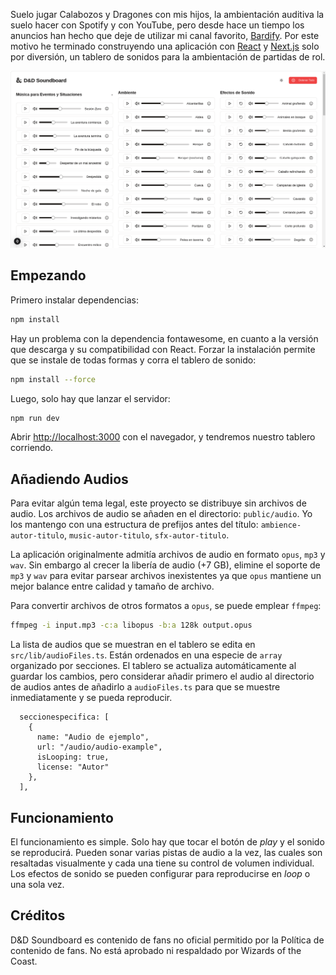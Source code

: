 Suelo jugar Calabozos y Dragones con mis hijos, la ambientación auditiva la suelo hacer con Spotify y con YouTube, pero desde hace un tiempo los anuncios han hecho que deje de utilizar mi canal favorito, [Bardify](https://www.youtube.com/@bardify). Por este motivo he terminado construyendo una aplicación con [React](https://react.dev/) y [Next.js](https://nextjs.org) solo por diversión, un tablero de sonidos para la ambientación de partidas de rol.

![D&D Soundboard en acción](screenshot.png)

## Empezando

Primero instalar dependencias:

```bash
npm install
```

Hay un problema con la dependencia fontawesome, en cuanto a la versión que descarga y su compatibilidad con React. Forzar la instalación permite que se instale de todas formas y corra el tablero de sonido:

```bash
npm install --force
```

Luego, solo hay que lanzar el servidor: 

```bash
npm run dev
```

Abrir [http://localhost:3000](http://localhost:3000) con el navegador, y tendremos nuestro tablero corriendo.

## Añadiendo Audios

Para evitar algún tema legal, este proyecto se distribuye sin archivos de audio. Los archivos de audio se añaden en el directorio: `public/audio`. Yo los mantengo con una estructura de prefijos antes del título: `ambience-autor-titulo`, `music-autor-titulo`, `sfx-autor-titulo`.

La aplicación originalmente admitía archivos de audio en formato `opus`, `mp3` y `wav`. Sin embargo al crecer la libería de audio (+7 GB), elimine el soporte de `mp3` y `wav` para evitar parsear archivos inexistentes ya que `opus` mantiene un mejor balance entre calidad y tamaño de archivo.

Para convertir archivos de otros formatos a `opus`, se puede emplear `ffmpeg`:

```bash
ffmpeg -i input.mp3 -c:a libopus -b:a 128k output.opus
```

La lista de audios que se muestran en el tablero se edita en `src/lib/audioFiles.ts`. Están ordenados en una especie de `array` organizado por secciones. El tablero se actualiza automáticamente al guardar los cambios, pero considerar añadir primero el audio al directorio de audios antes de añadirlo a `audioFiles.ts` para que se muestre inmediatamente y se pueda reproducir.

```TSX
  seccionespecifica: [
    { 
      name: "Audio de ejemplo", 
      url: "/audio/audio-example", 
      isLooping: true,
      license: "Autor"
    },
  ],
```

## Funcionamiento

El funcionamiento es simple. Solo hay que tocar el botón de _play_ y el sonido se reproducirá. Pueden sonar varias pistas de audio a la vez, las cuales son resaltadas visualmente y cada una tiene su control de volumen individual. Los efectos de sonido se pueden configurar para reproducirse en _loop_ o una sola vez.

## Créditos

D&D Soundboard es contenido de fans no oficial permitido por la Política de contenido de fans. No está aprobado ni respaldado por Wizards of the Coast.